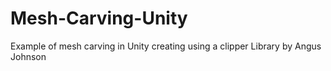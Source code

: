 # Mesh-Carving-Unity
 Example of mesh carving in Unity creating using a clipper Library by Angus Johnson
